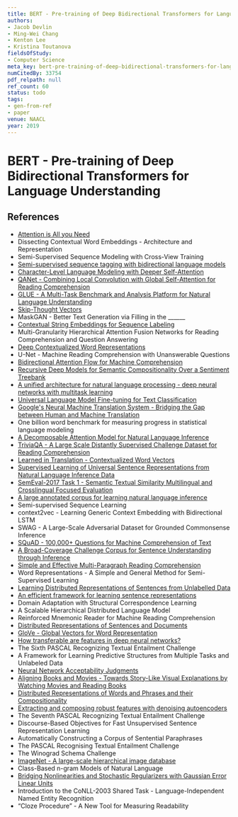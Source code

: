 ```yaml
---
title: BERT - Pre-training of Deep Bidirectional Transformers for Language Understanding
authors:
- Jacob Devlin
- Ming-Wei Chang
- Kenton Lee
- Kristina Toutanova
fieldsOfStudy:
- Computer Science
meta_key: bert-pre-training-of-deep-bidirectional-transformers-for-language-understanding
numCitedBy: 33754
pdf_relpath: null
ref_count: 60
status: todo
tags:
- gen-from-ref
- paper
venue: NAACL
year: 2019
---
```


# BERT - Pre-training of Deep Bidirectional Transformers for Language Understanding

## References

- [Attention is All you Need](./attention-is-all-you-need.md)
- Dissecting Contextual Word Embeddings - Architecture and Representation
- Semi-Supervised Sequence Modeling with Cross-View Training
- [Semi-supervised sequence tagging with bidirectional language models](./semi-supervised-sequence-tagging-with-bidirectional-language-models.md)
- [Character-Level Language Modeling with Deeper Self-Attention](./character-level-language-modeling-with-deeper-self-attention.md)
- [QANet - Combining Local Convolution with Global Self-Attention for Reading Comprehension](./qanet-combining-local-convolution-with-global-self-attention-for-reading-comprehension.md)
- [GLUE - A Multi-Task Benchmark and Analysis Platform for Natural Language Understanding](./glue-a-multi-task-benchmark-and-analysis-platform-for-natural-language-understanding.md)
- [Skip-Thought Vectors](./skip-thought-vectors.md)
- MaskGAN - Better Text Generation via Filling in the ______
- [Contextual String Embeddings for Sequence Labeling](./contextual-string-embeddings-for-sequence-labeling.md)
- Multi-Granularity Hierarchical Attention Fusion Networks for Reading Comprehension and Question Answering
- [Deep Contextualized Word Representations](./deep-contextualized-word-representations.md)
- U-Net - Machine Reading Comprehension with Unanswerable Questions
- [Bidirectional Attention Flow for Machine Comprehension](./bidirectional-attention-flow-for-machine-comprehension.md)
- [Recursive Deep Models for Semantic Compositionality Over a Sentiment Treebank](./recursive-deep-models-for-semantic-compositionality-over-a-sentiment-treebank.md)
- [A unified architecture for natural language processing - deep neural networks with multitask learning](./a-unified-architecture-for-natural-language-processing-deep-neural-networks-with-multitask-learning.md)
- [Universal Language Model Fine-tuning for Text Classification](./universal-language-model-fine-tuning-for-text-classification.md)
- [Google's Neural Machine Translation System - Bridging the Gap between Human and Machine Translation](./google-s-neural-machine-translation-system-bridging-the-gap-between-human-and-machine-translation.md)
- One billion word benchmark for measuring progress in statistical language modeling
- [A Decomposable Attention Model for Natural Language Inference](./a-decomposable-attention-model-for-natural-language-inference.md)
- [TriviaQA - A Large Scale Distantly Supervised Challenge Dataset for Reading Comprehension](./triviaqa-a-large-scale-distantly-supervised-challenge-dataset-for-reading-comprehension.md)
- [Learned in Translation - Contextualized Word Vectors](./learned-in-translation-contextualized-word-vectors.md)
- [Supervised Learning of Universal Sentence Representations from Natural Language Inference Data](./supervised-learning-of-universal-sentence-representations-from-natural-language-inference-data.md)
- [SemEval-2017 Task 1 - Semantic Textual Similarity Multilingual and Crosslingual Focused Evaluation](./semeval-2017-task-1-semantic-textual-similarity-multilingual-and-crosslingual-focused-evaluation.md)
- [A large annotated corpus for learning natural language inference](./a-large-annotated-corpus-for-learning-natural-language-inference.md)
- Semi-supervised Sequence Learning
- context2vec - Learning Generic Context Embedding with Bidirectional LSTM
- SWAG - A Large-Scale Adversarial Dataset for Grounded Commonsense Inference
- [SQuAD - 100,000+ Questions for Machine Comprehension of Text](./squad-100-000-questions-for-machine-comprehension-of-text.md)
- [A Broad-Coverage Challenge Corpus for Sentence Understanding through Inference](./a-broad-coverage-challenge-corpus-for-sentence-understanding-through-inference.md)
- [Simple and Effective Multi-Paragraph Reading Comprehension](./simple-and-effective-multi-paragraph-reading-comprehension.md)
- Word Representations - A Simple and General Method for Semi-Supervised Learning
- [Learning Distributed Representations of Sentences from Unlabelled Data](./learning-distributed-representations-of-sentences-from-unlabelled-data.md)
- [An efficient framework for learning sentence representations](./an-efficient-framework-for-learning-sentence-representations.md)
- Domain Adaptation with Structural Correspondence Learning
- A Scalable Hierarchical Distributed Language Model
- Reinforced Mnemonic Reader for Machine Reading Comprehension
- [Distributed Representations of Sentences and Documents](./distributed-representations-of-sentences-and-documents.md)
- [GloVe - Global Vectors for Word Representation](./glove-global-vectors-for-word-representation.md)
- [How transferable are features in deep neural networks?](./how-transferable-are-features-in-deep-neural-networks.md)
- The Sixth PASCAL Recognizing Textual Entailment Challenge
- A Framework for Learning Predictive Structures from Multiple Tasks and Unlabeled Data
- [Neural Network Acceptability Judgments](./neural-network-acceptability-judgments.md)
- [Aligning Books and Movies - Towards Story-Like Visual Explanations by Watching Movies and Reading Books](./aligning-books-and-movies-towards-story-like-visual-explanations-by-watching-movies-and-reading-books.md)
- [Distributed Representations of Words and Phrases and their Compositionality](./distributed-representations-of-words-and-phrases-and-their-compositionality.md)
- [Extracting and composing robust features with denoising autoencoders](./extracting-and-composing-robust-features-with-denoising-autoencoders.md)
- The Seventh PASCAL Recognizing Textual Entailment Challenge
- Discourse-Based Objectives for Fast Unsupervised Sentence Representation Learning
- Automatically Constructing a Corpus of Sentential Paraphrases
- The PASCAL Recognising Textual Entailment Challenge
- The Winograd Schema Challenge
- [ImageNet - A large-scale hierarchical image database](./imagenet-a-large-scale-hierarchical-image-database.md)
- Class-Based n-gram Models of Natural Language
- [Bridging Nonlinearities and Stochastic Regularizers with Gaussian Error Linear Units](./bridging-nonlinearities-and-stochastic-regularizers-with-gaussian-error-linear-units.md)
- Introduction to the CoNLL-2003 Shared Task - Language-Independent Named Entity Recognition
- “Cloze Procedure” - A New Tool for Measuring Readability
